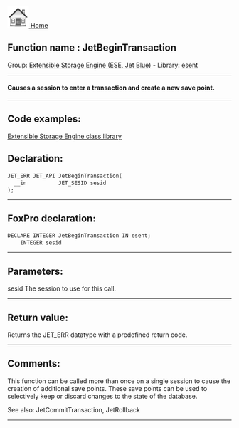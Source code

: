 [<img src="../../images/home.png"> Home ](https://github.com/VFPX/Win32API)  

## Function name : JetBeginTransaction
Group: [Extensible Storage Engine (ESE, Jet Blue)](../../functions_group.md#Extensible_Storage_Engine_(ESE,_Jet_Blue))  -  Library: [esent](../../libraries.md#esent)  
***  


#### Causes a session to enter a transaction and create a new save point.
***  


## Code examples:
[Extensible Storage Engine class library](../../samples/sample_532.md)  

## Declaration:
```foxpro  
JET_ERR JET_API JetBeginTransaction(
  __in          JET_SESID sesid
);  
```  
***  


## FoxPro declaration:
```foxpro  
DECLARE INTEGER JetBeginTransaction IN esent;
	INTEGER sesid  
```  
***  


## Parameters:
sesid 
The session to use for this call.

  
***  


## Return value:
Returns the JET_ERR datatype with a predefined return code.  
***  


## Comments:
This function can be called more than once on a single session to cause the creation of additional save points. These save points can be used to selectively keep or discard changes to the state of the database.  
  
See also: JetCommitTransaction, JetRollback   
  
***  

